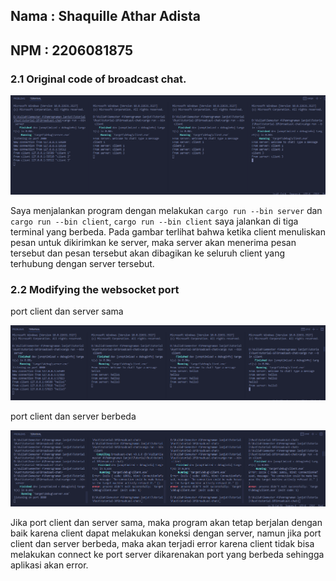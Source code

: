 ## Nama : Shaquille Athar Adista
## NPM : 2206081875

### 2.1 Original code of broadcast chat.
![alt text](img/2.1.png)

Saya menjalankan program dengan melakukan `cargo run --bin server` dan `cargo run --bin client`, `cargo run --bin client` saya jalankan di tiga terminal yang berbeda. Pada gambar terlihat bahwa ketika client menuliskan pesan untuk dikirimkan ke server, maka server akan menerima pesan tersebut dan pesan tersebut akan dibagikan ke seluruh client yang terhubung dengan server tersebut.

### 2.2 Modifying the websocket port

port client dan server sama

![alt text](img/2.2.1.png)

port client dan server berbeda

![alt text](img/2.2.2.png)

Jika port client dan server sama, maka program akan tetap berjalan dengan baik karena client dapat melakukan koneksi dengan server, namun jika port client dan server berbeda, maka akan terjadi error karena client tidak bisa melakukan connect ke port server dikarenakan port yang berbeda sehingga aplikasi akan error.